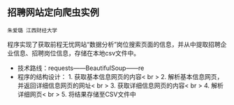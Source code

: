 ## 招聘网站定向爬虫实例

    朱爱璐 江西财经大学
    
程序实现了获取前程无忧网站“数据分析”岗位搜索页面的信息，并从中提取招聘企业信息、招聘岗位信息，存储在本地csv文件中。
+ 技术路线：requests——BeautifulSoup——re
+ 程序的结构设计：
                1. 获取基本信息网页的内容< br >
                2. 解析基本信息网页，并返回详细信息网页的网址< br >
                3. 获取详细信息网页的内容< br >
                4. 解析详细网页< br >
                5. 将结果存储至CSV文件中

